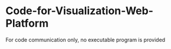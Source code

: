 # Code-for-Visualization-Web-Platform
For code communication only, no executable program is provided
